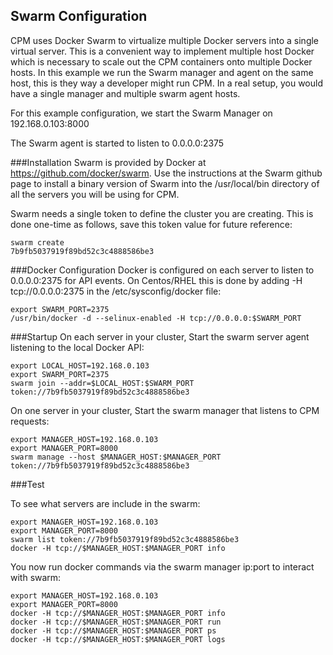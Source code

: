 ## Swarm Configuration

CPM uses Docker Swarm to virtualize multiple Docker servers into
a single virtual server.  This is a convenient way to implement
multiple host Docker which is necessary to scale out the
CPM containers onto multiple Docker hosts.  In this example
we run the Swarm manager and agent on the same host, this is
they way a developer might run CPM.  In a real setup, you would
have a single manager and multiple swarm agent hosts.

For this example configuration, we start the Swarm Manager
on 192.168.0.103:8000

The Swarm agent is started to listen to 0.0.0.0:2375

###Installation
Swarm is provided by Docker at https://github.com/docker/swarm.  Use the
instructions at the Swarm github page to install a binary version
of Swarm into the /usr/local/bin directory of all the servers you
will be using for CPM.

Swarm needs a single token to define the cluster you are creating.  This
is done one-time as follows, save this token value for future reference:
~~~~~~~~~~~~~~~~~~~~~~~~
swarm create
7b9fb5037919f89bd52c3c4888586be3
~~~~~~~~~~~~~~~~~~~~~~~~

###Docker Configuration
Docker is configured on each server to listen to 0.0.0.0:2375 for API events.  On
Centos/RHEL this is done by adding -H tcp://0.0.0.0:2375 in the /etc/sysconfig/docker
file:
~~~~~~~~~~~~~~~~~~~~~~~~
export SWARM_PORT=2375
/usr/bin/docker -d --selinux-enabled -H tcp://0.0.0.0:$SWARM_PORT
~~~~~~~~~~~~~~~~~~~~~~~~

###Startup
On each server in your cluster, Start the swarm server agent listening to the local Docker API:
~~~~~~~~~~~~~~~~~~~~~~~~
export LOCAL_HOST=192.168.0.103
export SWARM_PORT=2375
swarm join --addr=$LOCAL_HOST:$SWARM_PORT token://7b9fb5037919f89bd52c3c4888586be3
~~~~~~~~~~~~~~~~~~~~~~~~

On one server in your cluster, Start the swarm manager that listens to CPM
requests:
~~~~~~~~~~~~~~~~~~~~~~~~
export MANAGER_HOST=192.168.0.103
export MANAGER_PORT=8000
swarm manage --host $MANAGER_HOST:$MANAGER_PORT token://7b9fb5037919f89bd52c3c4888586be3
~~~~~~~~~~~~~~~~~~~~~~~~

###Test

To see what servers are include in the swarm:
~~~~~~~~~~~~~~~~~~~~~~~~
export MANAGER_HOST=192.168.0.103
export MANAGER_PORT=8000
swarm list token://7b9fb5037919f89bd52c3c4888586be3
docker -H tcp://$MANAGER_HOST:$MANAGER_PORT info
~~~~~~~~~~~~~~~~~~~~~~~~

You now run docker commands via the swarm manager ip:port to interact with swarm:
~~~~~~~~~~~~~~~~~~~~~
export MANAGER_HOST=192.168.0.103
export MANAGER_PORT=8000
docker -H tcp://$MANAGER_HOST:$MANAGER_PORT info
docker -H tcp://$MANAGER_HOST:$MANAGER_PORT run
docker -H tcp://$MANAGER_HOST:$MANAGER_PORT ps
docker -H tcp://$MANAGER_HOST:$MANAGER_PORT logs
~~~~~~~~~~~~~~~~~~~~~

